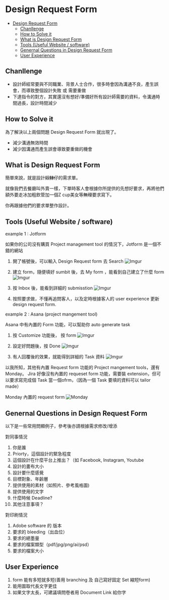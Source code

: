 # Design Request Form
- [Design Request Form](#design-request-form)
  - [Chanllenge](#chanllenge)
  - [How to Solve it](#how-to-solve-it)
  - [What is Design Request Form](#what-is-design-request-form)
  - [Tools (Useful Website / software)](#tools-useful-website--software)
  - [Genernal Questions in Design Request Form](#genernal-questions-in-design-request-form)
  - [User Experience](#user-experience)
## Chanllenge
- 設計師經常要與不同職業、背景人士合作，很多時會因為溝通不良，產生誤會，而導致整個設計失敗 或 需要重做
- 下達指令的對方，其實還沒有想好/準備好所有設計師需要的資料，令溝通時間過長，設計時間減少
  
## How to Solve it
  為了解決以上兩個問題 Design Request Form 就出現了。
- 減少溝通無效時間
- 減少因溝通而產生誤會導致要重做的機會
  
## What is Design Request Form

簡單來說，就是設計~~奴隸仔~~的需求單。

就像我們去餐廳叫外賣一樣，下單時客人會根據你所提供的先想好要求，再將他們額外要走冰加粗飲管加一個Z cup美女等~~無理~~要求寫下。

你再跟據他們的要求單整作設計。

## Tools (Useful Website / software)
example 1 : Jotform

如果你的公司沒有購買 Project management tool 的情況下，Jotform 是一個不錯的網站

1. 開了帳號後，可以輸入 Design Request form 去 Search
![Imgur](https://i.imgur.com/R2FHiZh.jpg)

2. 建立 form，隨便填好 sumbit 後，去 My form ，能看到自己建立了什麼 form
![Imgur](https://i.imgur.com/9n8odfU.jpg)

3. 按 Inbox 後，能看到詳細的 submisstion
![Imgur](https://i.imgur.com/ZSHMjZA.jpg)

4. 按照要求做，不懂再追問客人，以及定時根據客人的 user experience 更新 design request form.

example 2 : Asana (project mangement tool)

Asana 中有內置的 Form 功能，可以幫助你 auto generate task

1. 按 Customize 功能後， 按 form
![Imgur](https://i.imgur.com/lE2vkCt.jpg)

2. 設定好問題後，按 Done
![Imgur](https://i.imgur.com/I5uZSnM.jpg)

3. 有人回覆後的效果，就能得到詳細的 Task 資料
![Imgur](https://i.imgur.com/TtsY4p8.jpg)

以我所知，其他有內置 Request form 功能的 Project mangement tools，還有 Monday。 Jira 好像沒有內置的 requeset form 功能，需要裝 extension，但可以要求寫完成個 Task 當一個ofrm，（因為一個 Task 要填的資料可以 tailor made）

Monday 內置的 request form
![Monday](https://support.monday.com/hc/article_attachments/360024727819/image_2__42_.png)

## Genernal Questions in Design Request Form
以下是一些常用問顯例子，參考後亦請根據需求修改/增添

對同事情況

1. 你是誰
2. Priorty，這個設計的緊急程度
3. 這個設計在什麼平台上推出？（如 Facebook, Instagram, Youtube
4. 設計的畫布大小
5. 設計要什麼感覺
6. 目標對象、年齡層
7. 提供使用的素材（如照片、參考風格圖)
8. 提供使用的文字
9.  什麼時候 Deadline?
10. 其他注意事項？

對印刷情況

1. Adobe software 的 版本
2. 要求的 bleeding（出血位）
3. 要求的總墨量
4. 要求的檔案類型（pdf/jpg/png/ai/psd）
5. 要求的檔案大小

## User Experience
1. form 能有多短就多短(善用 branching 及 自己寫好固定 Set 縮短form)
2. 能用圖取代長文字更佳
3. 如果文字太長，可建議填問卷者用 Document Link 給你字
